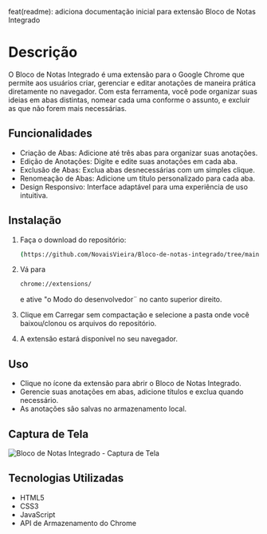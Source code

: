 feat(readme): adiciona documentação inicial para extensão Bloco de Notas Integrado

# Descrição

O Bloco de Notas Integrado é uma extensão para o Google Chrome que permite aos usuários criar, gerenciar e editar anotações de maneira prática diretamente no navegador. Com esta ferramenta, você pode organizar suas ideias em abas distintas, nomear cada uma conforme o assunto, e excluir as que não forem mais necessárias.

## Funcionalidades

- Criação de Abas: Adicione até três abas para organizar suas anotações.
- Edição de Anotações: Digite e edite suas anotações em cada aba.
- Exclusão de Abas: Exclua abas desnecessárias com um simples clique.
- Renomeação de Abas: Adicione um título personalizado para cada aba.
- Design Responsivo: Interface adaptável para uma experiência de uso intuitiva.

## Instalação

1. Faça o download do repositório: 
   ```sh
   (https://github.com/NovaisVieira/Bloco-de-notas-integrado/tree/main)
   ```
2. Vá para
   ```sh
   chrome://extensions/
   ```
   e ative "o Modo do desenvolvedor¨ no canto superior direito.
   
3. Clique em Carregar sem compactação e selecione a pasta onde você baixou/clonou os arquivos do repositório.
4. A extensão estará disponível no seu navegador.

## Uso

- Clique no ícone da extensão para abrir o Bloco de Notas Integrado.
- Gerencie suas anotações em abas, adicione títulos e exclua quando necessário.
- As anotações são salvas no armazenamento local.

## Captura de Tela

![Bloco de Notas Integrado - Captura de Tela](caminho/para/imagem.png)

## Tecnologias Utilizadas

- HTML5
- CSS3
- JavaScript
- API de Armazenamento do Chrome


